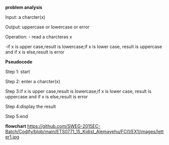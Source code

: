 **problem analysis**

Input: a charcter(x)

Output: uppercase or lowercase or error

Operation: - read a charcteras x

-if x is upper case,result is lowercase;if x is lower case, result is uppercase and if x is else,result is error

**Pseudocode** 

Step 1: start

Step 2: enter a charcter(x)

 Step 3:if x is upper case,result is lowercase;if x is lower case, result is uppercase and if x is else,result is error

Step 4:display the result

Step 5:end

**flowchart**
https://github.com/SWEG-2015EC-Batch/Codify/blob/main/ETS0771_15_Kidist_Alemayehu/FCI1/EX1/images/letter1.jpg

